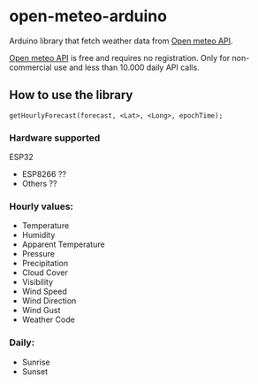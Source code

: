 # open-meteo-arduino
Arduino library that fetch weather data from [Open meteo API](https://open-meteo.com/).

[Open meteo API](https://open-meteo.com/) is free and requires no registration. Only for non-commercial use and less than 10.000 daily API calls. 

## How to use the library
```getHourlyForecast(forecast, <Lat>, <Long>, epochTime);```

### Hardware supported
 ESP32
- ESP8266 ??
- Others ??

### Hourly values:

- Temperature
- Humidity
- Apparent Temperature
- Pressure
- Precipitation
- Cloud Cover
- Visibility
- Wind Speed
- Wind Direction
- Wind Gust
- Weather Code

### Daily:
- Sunrise
- Sunset
